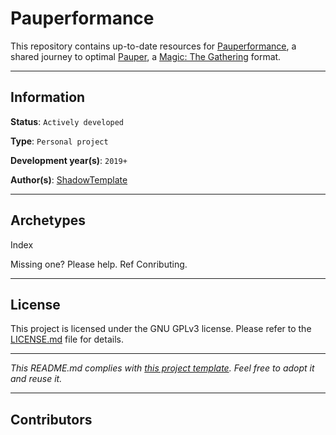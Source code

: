 # Pauperformance

This repository contains up-to-date resources for [Pauperformance](https://github.com/Pauperformance), a shared journey to optimal [Pauper](https://magic.wizards.com/game-info/gameplay/formats/pauper), a [Magic: The Gathering](https://magic.wizards.com/) format.

---
## Information

**Status**: `Actively developed`

**Type**: `Personal project`

**Development year(s)**: `2019+`

**Author(s)**: [ShadowTemplate](https://github.com/ShadowTemplate)

---
## Archetypes

Index

Missing one? Please help. Ref Conributing.


---
## License

This project is licensed under the GNU GPLv3 license.
Please refer to the [LICENSE.md](LICENSE.md) file for details.

---
*This README.md complies with [this project template](
https://github.com/ShadowTemplate/project-template). Feel free to adopt it
and reuse it.*


---
## Contributors

